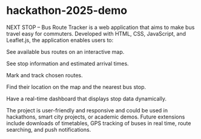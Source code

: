 # hackathon-2025-demo


NEXT STOP – Bus Route Tracker is a web application that aims to make bus travel easy for commuters. Developed with HTML, CSS, JavaScript, and Leaflet.js, the application enables users to:

See available bus routes on an interactive map.

See stop information and estimated arrival times.

Mark and track chosen routes.

Find their location on the map and the nearest bus stop.

Have a real-time dashboard that displays stop data dynamically.

The project is user-friendly and responsive and could be used in hackathons, smart city projects, or academic demos. Future extensions include downloads of timetables, GPS tracking of buses in real time, route searching, and push notifications.
